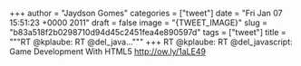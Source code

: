 
+++
author = "Jaydson Gomes"
categories = ["tweet"]
date = "Fri Jan 07 15:51:23 +0000 2011"
draft = false
image = "{TWEET_IMAGE}"
slug = "b83a518f2b0298710d94d45c2451fea4e890597d"
tags = ["tweet"]
title = """RT @kplaube: RT @del_java..."""
+++
RT @kplaube: RT @del_javascript: Game Development With HTML5 http://ow.ly/1aLE49
